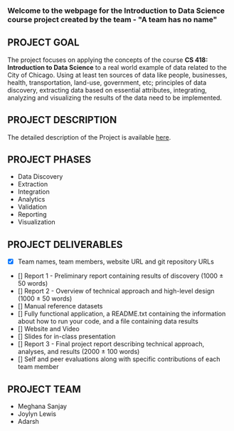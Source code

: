 ### Welcome to the webpage for the Introduction to Data Science course project created by the team \- **__"A team has no name__"**

## PROJECT GOAL
The project focuses on applying the concepts of the course **CS 418: Introduction to Data Science** to a real world example of data related to the City of Chicago. Using at least ten sources of data like people, businesses, health, transportation, land-use, government, etc; principles of data discovery, extracting data based on essential attributes, integrating, analyzing and visualizing the results of the data need to be implemented. 

## PROJECT DESCRIPTION
The detailed description of the Project is available [here](http://cs418.cs.uic.edu/project.html/).


## PROJECT PHASES
- Data Discovery
- Extraction
- Integration
- Analytics
- Validation
- Reporting 
- Visualization

## PROJECT DELIVERABLES
- [X] Team names, team members, website URL and git repository URLs
- [] Report 1 - Preliminary report containing results of discovery (1000 ± 50 words)
- [] Report 2 - Overview of technical approach and high-level design (1000 ± 50 words)
- [] Manual reference datasets
- [] Fully functional application, a README.txt containing the information about how to run your code, and a file containing data results
- [] Website and Video
- [] Slides for in-class presentation
- [] Report 3 - Final project report describing technical approach, analyses, and results (2000 ± 100 words)
- [] Self and peer evaluations along with specific contributions of each team member

## PROJECT TEAM 

- Meghana Sanjay
- Joylyn Lewis
- Adarsh
